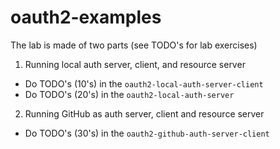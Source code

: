 # oauth2-examples

The lab is made of two parts (see TODO's for lab exercises)
1. Running local auth server, client, and resource server
-   Do TODO's (10's) in the `oauth2-local-auth-server-client`
-   Do TODO's (20's) in the `oauth2-local-auth-server`

2. Running GitHub as auth server, client and resource server
-   Do TODO's (30's) in the `oauth2-github-auth-server-client`
